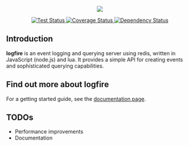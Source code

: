 <p align="center">
  <img src="http://s14.directupload.net/images/140605/k3cy9975.png" />
</p>
<p align="center">
  <a href="https://travis-ci.org/logfirejs/logfire">
    <img src="http://img.shields.io/travis/logfirejs/logfire.svg" alt="Test Status" />
  </a>
  <a href="https://coveralls.io/r/logfirejs/logfire?branch=master">
    <img src="http://img.shields.io/coveralls/logfirejs/logfire/master.svg" alt="Coverage Status" />
  </a>
  <a href="https://gemnasium.com/logfirejs/logfire">
    <img src="http://img.shields.io/gemnasium/logfirejs/logfire.svg" alt="Dependency Status" />
  </a>
</p>

## Introduction

**logfire** is an event logging and querying server using redis, written in JavaScript (node.js) and lua. It provides a simple API for creating events and sophisticated querying capabilities.

## Find out more about logfire

For a getting started guide, see the [documentation page](/docs/README.md).

TODOs
-----

* Performance improvements
* Documentation
